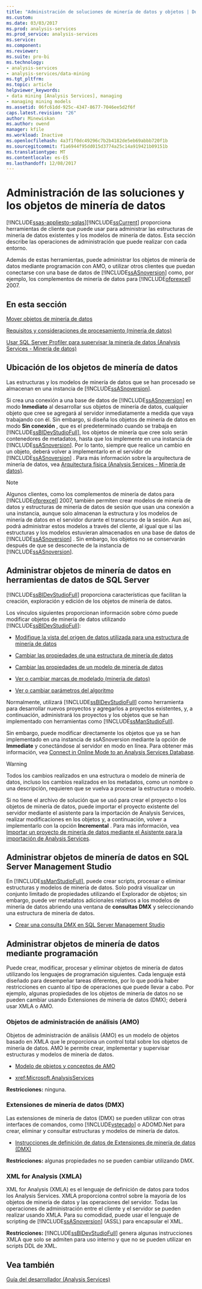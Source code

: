 ```yaml
---
title: "Administración de soluciones de minería de datos y objetos | Documentos de Microsoft"
ms.custom: 
ms.date: 03/03/2017
ms.prod: analysis-services
ms.prod_service: analysis-services
ms.service: 
ms.component: 
ms.reviewer: 
ms.suite: pro-bi
ms.technology:
- analysis-services
- analysis-services/data-mining
ms.tgt_pltfrm: 
ms.topic: article
helpviewer_keywords:
- data mining [Analysis Services], managing
- managing mining models
ms.assetid: 06fc61dd-925c-4347-8677-7046ee5d2f6f
caps.latest.revision: "26"
author: Minewiskan
ms.author: owend
manager: kfile
ms.workload: Inactive
ms.openlocfilehash: 4a3f1f0dc49296c7b2b4182de5eb69abbb720f1b
ms.sourcegitcommit: f1a6944f95dd015d3774a25c14a919421b09151b
ms.translationtype: MT
ms.contentlocale: es-ES
ms.lasthandoff: 12/08/2017
---
```

# <a name="management-of-data-mining-solutions-and-objects"></a>Administración de las soluciones y los objetos de minería de datos
[!INCLUDE[ssas-appliesto-sqlas](../../includes/ssas-appliesto-sqlas.md)][!INCLUDE[ssCurrent](../../includes/sscurrent-md.md)] proporciona herramientas de cliente que puede usar para administrar las estructuras de minería de datos existentes y los modelos de minería de datos. Esta sección describe las operaciones de administración que puede realizar con cada entorno.  
  
 Además de estas herramientas, puede administrar los objetos de minería de datos mediante programación con AMO, o utilizar otros clientes que puedan conectarse con una base de datos de [!INCLUDE[ssASnoversion](../../includes/ssasnoversion-md.md)] como, por ejemplo, los complementos de minería de datos para [!INCLUDE[ofprexcel](../../includes/ofprexcel-md.md)] 2007.  
  
## <a name="in-this-section"></a>En esta sección  
 [Mover objetos de minería de datos](../../analysis-services/data-mining/moving-data-mining-objects.md)  
  
 [Requisitos y consideraciones de procesamiento &#40;minería de datos&#41;](../../analysis-services/data-mining/processing-requirements-and-considerations-data-mining.md)  
  
 [Usar SQL Server Profiler para supervisar la minería de datos &#40;Analysis Services - Minería de datos&#41;](../../analysis-services/data-mining/using-sql-server-profiler-to-monitor-data-mining-analysis-services-data-mining.md)  
  
## <a name="location-of-data-mining-objects"></a>Ubicación de los objetos de minería de datos  
 Las estructuras y los modelos de minería de datos que se han procesado se almacenan en una instancia de [!INCLUDE[ssASnoversion](../../includes/ssasnoversion-md.md)].  
  
 Si crea una conexión a una base de datos de [!INCLUDE[ssASnoversion](../../includes/ssasnoversion-md.md)] en modo **Inmediato** al desarrollar sus objetos de minería de datos, cualquier objeto que cree se agregará al servidor inmediatamente a medida que vaya trabajando con él. Sin embargo, si diseña los objetos de minería de datos en modo **Sin conexión** , que es el predeterminado cuando se trabaja en [!INCLUDE[ssBIDevStudioFull](../../includes/ssbidevstudiofull-md.md)], los objetos de minería que cree solo serán contenedores de metadatos, hasta que los implemente en una instancia de [!INCLUDE[ssASnoversion](../../includes/ssasnoversion-md.md)]. Por lo tanto, siempre que realice un cambio en un objeto, deberá volver a implementarlo en el servidor de [!INCLUDE[ssASnoversion](../../includes/ssasnoversion-md.md)] . Para más información sobre la arquitectura de minería de datos, vea [Arquitectura física &#40;Analysis Services - Minería de datos&#41;](../../analysis-services/data-mining/physical-architecture-analysis-services-data-mining.md).  
  
> [!NOTE]  
>  Algunos clientes, como los complementos de minería de datos para [!INCLUDE[ofprexcel](../../includes/ofprexcel-md.md)] 2007, también permiten crear modelos de minería de datos y estructuras de minería de datos de sesión que usan una conexión a una instancia, aunque solo almacenan la estructura y los modelos de minería de datos en el servidor durante el transcurso de la sesión. Aun así, podrá administrar estos modelos a través del cliente, al igual que si las estructuras y los modelos estuvieran almacenados en una base de datos de [!INCLUDE[ssASnoversion](../../includes/ssasnoversion-md.md)] . Sin embargo, los objetos no se conservarán después de que se desconecte de la instancia de [!INCLUDE[ssASnoversion](../../includes/ssasnoversion-md.md)].  
  
## <a name="managing-data-mining-objects-in-sql-server-data-tools"></a>Administrar objetos de minería de datos en herramientas de datos de SQL Server  
 [!INCLUDE[ssBIDevStudioFull](../../includes/ssbidevstudiofull-md.md)] proporciona características que facilitan la creación, exploración y edición de los objetos de minería de datos.  
  
 Los vínculos siguientes proporcionan información sobre cómo puede modificar objetos de minería de datos utilizando [!INCLUDE[ssBIDevStudioFull](../../includes/ssbidevstudiofull-md.md)]:  
  
-   [Modifique la vista del origen de datos utilizada para una estructura de minería de datos](../../analysis-services/data-mining/edit-the-data-source-view-used-for-a-mining-structure.md)  
  
-   [Cambiar las propiedades de una estructura de minería de datos](../../analysis-services/data-mining/change-the-properties-of-a-mining-structure.md)  
  
-   [Cambiar las propiedades de un modelo de minería de datos](../../analysis-services/data-mining/change-the-properties-of-a-mining-model.md)  
  
-   [Ver o cambiar marcas de modelado &#40;minería de datos&#41;](../../analysis-services/data-mining/view-or-change-modeling-flags-data-mining.md)  
  
-   [Ver o cambiar parámetros del algoritmo](../../analysis-services/data-mining/view-or-change-algorithm-parameters.md)  
  
 Normalmente, utilizará [!INCLUDE[ssBIDevStudioFull](../../includes/ssbidevstudiofull-md.md)] como herramienta para desarrollar nuevos proyectos y agregarlos a proyectos existentes, y, a continuación, administrará los proyectos y los objetos que se han implementado con herramientas como [!INCLUDE[ssManStudioFull](../../includes/ssmanstudiofull-md.md)].  
  
 Sin embargo, puede modificar directamente los objetos que ya se han implementado en una instancia de ssASnoversion mediante la opción de **Immediate** y conectándose al servidor en modo en línea. Para obtener más información, vea [Connect in Online Mode to an Analysis Services Database](../../analysis-services/multidimensional-models/connect-in-online-mode-to-an-analysis-services-database.md).  
  
> [!WARNING]  
>  Todos los cambios realizados en una estructura o modelo de minería de datos, incluso los cambios realizados en los metadatos, como un nombre o una descripción, requieren que se vuelva a procesar la estructura o modelo.  
  
 Si no tiene el archivo de solución que se usó para crear el proyecto o los objetos de minería de datos, puede importar el proyecto existente del servidor mediante el asistente para la importación de Analysis Services, realizar modificaciones en los objetos y, a continuación, volver a implementarlo con la opción **Incremental** . Para más información, vea [Importar un proyecto de minería de datos mediante el Asistente para la importación de Analysis Services](../../analysis-services/data-mining/import-a-data-mining-project-using-the-analysis-services-import-wizard.md).  
  
## <a name="managing-data-mining-objects-in-sql-server-management-studio"></a>Administrar objetos de minería de datos en SQL Server Management Studio  
 En [!INCLUDE[ssManStudioFull](../../includes/ssmanstudiofull-md.md)], puede crear scripts, procesar o eliminar estructuras y modelos de minería de datos. Solo podrá visualizar un conjunto limitado de propiedades utilizando el Explorador de objetos; sin embargo, puede ver metadatos adicionales relativos a los modelos de minería de datos abriendo una ventana de **consultas DMX** y seleccionando una estructura de minería de datos.  
  
-   [Crear una consulta DMX en SQL Server Management Studio](../../analysis-services/data-mining/create-a-dmx-query-in-sql-server-management-studio.md)  
  
## <a name="managing-data-mining-objects-programmatically"></a>Administrar objetos de minería de datos mediante programación  
 Puede crear, modificar, procesar y eliminar objetos de minería de datos utilizando los lenguajes de programación siguientes. Cada lenguaje está diseñado para desempeñar tareas diferentes, por lo que podría haber restricciones en cuanto al tipo de operaciones que puede llevar a cabo. Por ejemplo, algunas propiedades de los objetos de minería de datos no se pueden cambiar usando Extensiones de minería de datos (DMX); deberá usar XMLA o AMO.  
  
### <a name="analysis-management-objects-amo"></a>Objetos de administración de análisis (AMO)  
 Objetos de administración de análisis (AMO) es un modelo de objetos basado en XMLA que le proporciona un control total sobre los objetos de minería de datos. AMO le permite crear, implementar y supervisar estructuras y modelos de minería de datos.  
  
-   [Modelo de objetos y conceptos de AMO](../../analysis-services/multidimensional-models/analysis-management-objects/amo-concepts-and-object-model.md)  
  
-   <xref:Microsoft.AnalysisServices>  
  
 **Restricciones:** ninguna.  
  
### <a name="data-mining-extensions-dmx"></a>Extensiones de minería de datos (DMX)  
 Las extensiones de minería de datos (DMX) se pueden utilizar con otras interfaces de comandos, como [!INCLUDE[vstecado](../../includes/vstecado-md.md)] o ADOMD.Net para crear, eliminar y consultar estructuras y modelos de minería de datos.  
  
-   [Instrucciones de definición de datos de Extensiones de minería de datos &#40;DMX&#41;](../../dmx/dmx-statements-data-definition.md)  
  
 **Restricciones:** algunas propiedades no se pueden cambiar utilizando DMX.  
  
### <a name="xml-for-analysis-xmla"></a>XML for Analysis (XMLA)  
 XML for Analysis (XMLA) es el lenguaje de definición de datos para todos los Analysis Services. XMLA proporciona control sobre la mayoría de los objetos de minería de datos y las operaciones del servidor. Todas las operaciones de administración entre el cliente y el servidor se pueden realizar usando XMLA. Para su comodidad, puede usar el lenguaje de scripting de [!INCLUDE[ssASnoversion](../../includes/ssasnoversion-md.md)] (ASSL) para encapsular el XML.  
  
 **Restricciones:** [!INCLUDE[ssBIDevStudioFull](../../includes/ssbidevstudiofull-md.md)] genera algunas instrucciones XMLA que solo se admiten para uso interno y que no se pueden utilizar en scripts DDL de XML.  
  
## <a name="see-also"></a>Vea también  
 [Guía del desarrollador (Analysis Services)](../../analysis-services/analysis-services-developer-documentation.md)  
  
  
